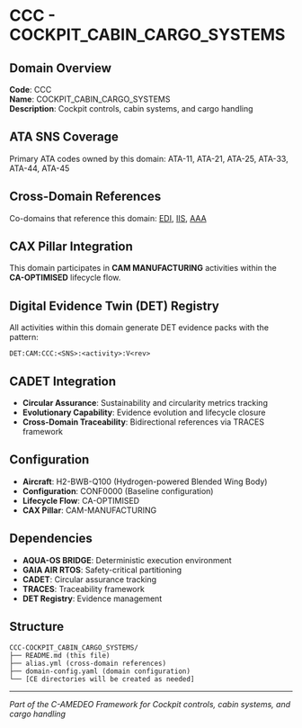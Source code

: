 # CCC - COCKPIT_CABIN_CARGO_SYSTEMS

## Domain Overview
**Code**: CCC  
**Name**: COCKPIT_CABIN_CARGO_SYSTEMS  
**Description**: Cockpit controls, cabin systems, and cargo handling

## ATA SNS Coverage
Primary ATA codes owned by this domain:
ATA-11, ATA-21, ATA-25, ATA-33, ATA-44, ATA-45

## Cross-Domain References
Co-domains that reference this domain:
[EDI](../EDI-*/), [IIS](../IIS-*/), [AAA](../AAA-*/)

## CAX Pillar Integration
This domain participates in **CAM MANUFACTURING** activities within the **CA-OPTIMISED** lifecycle flow.

## Digital Evidence Twin (DET) Registry
All activities within this domain generate DET evidence packs with the pattern:
```
DET:CAM:CCC:<SNS>:<activity>:V<rev>
```

## CADET Integration
- **Circular Assurance**: Sustainability and circularity metrics tracking
- **Evolutionary Capability**: Evidence evolution and lifecycle closure
- **Cross-Domain Traceability**: Bidirectional references via TRACES framework

## Configuration
- **Aircraft**: H2-BWB-Q100 (Hydrogen-powered Blended Wing Body)
- **Configuration**: CONF0000 (Baseline configuration)
- **Lifecycle Flow**: CA-OPTIMISED
- **CAX Pillar**: CAM-MANUFACTURING

## Dependencies
- **AQUA-OS BRIDGE**: Deterministic execution environment
- **GAIA AIR RTOS**: Safety-critical partitioning
- **CADET**: Circular assurance tracking
- **TRACES**: Traceability framework
- **DET Registry**: Evidence management

## Structure
```
CCC-COCKPIT_CABIN_CARGO_SYSTEMS/
├── README.md (this file)
├── alias.yml (cross-domain references)
├── domain-config.yaml (domain configuration)
└── [CE directories will be created as needed]
```

---
*Part of the C-AMEDEO Framework for Cockpit controls, cabin systems, and cargo handling*